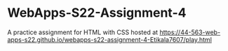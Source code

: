 # WebApps-S22-Assignment-4
A practice assignment for HTML with CSS
hosted at https://44-563-web-apps-s22.github.io/webapps-s22-assignment-4-Etikala7607/play.html

